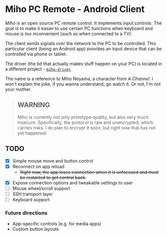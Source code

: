 # Miho PC Remote - Android Client #

_Miho_ is an open source PC remote control. It implements input controls.
The goal is to make it easier to use certain PC functions when keyboard
and mouse is too inconvenient (such as when connected to a TV).

The client sends signals over the network to the PC to be controlled. This
particular client (being an Android app) provides an input device that can
be controlled via phone or tablet.

The driver (the bit that actually makes stuff happen on your PC) is located
in a different project - [`miho-driver`](https://github.com/NelsonCrosby/miho-driver).

The name is a reference to Miho Noyama, a character from _A Channel_. I won't
explain the joke, if you wanna understand, go watch it. Or not, I'm not your
mother.


> ## WARNING ##
>
> Miho is currently not only prototype-quality, but also very much insecure.
> Specifically, the protocol is raw and unencrypted, which carries risks.
> I do plan to encrypt it soon, but right now that has not yet happened.


## TODO ##

- [x] Simple mouse move and button control
- [x] Reconnect on app reload
  - ~~Right now, the app loses connection when it is unfocused and must be
    restarted to get control back.~~
- [x] Expose connection options and tweakable settings to user
- [ ] Mouse wheel/scroll support
- [ ] SSH transport layer
- [ ] Keyboard support

### Future directions ###

- App-specific controls (e.g. for media apps)
- Custom button layouts
